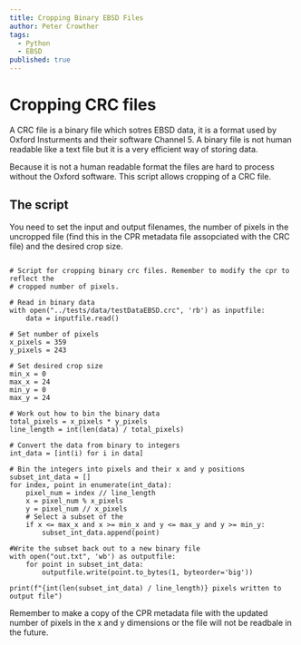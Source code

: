 ```yaml
---
title: Cropping Binary EBSD Files
author: Peter Crowther
tags:
  - Python
  - EBSD
published: true
---
```


# Cropping CRC files

A CRC file is a binary file which sotres EBSD data, it is a format used by Oxford Insturments and their software Channel 5. A binary file is not human readable like a text file but it is a very efficient way of storing data.

Because it is not a human readable format the files are hard to process without the Oxford software. This script allows cropping of a CRC file.

## The script

You need to set the input and output filenames, the number of pixels in the uncropped file (find this in the CPR metadata file assopciated with the CRC file) and the desired crop size.

```

# Script for cropping binary crc files. Remember to modify the cpr to reflect the 
# cropped number of pixels.

# Read in binary data
with open("../tests/data/testDataEBSD.crc", 'rb') as inputfile:
    data = inputfile.read()

# Set number of pixels
x_pixels = 359
y_pixels = 243

# Set desired crop size
min_x = 0
max_x = 24
min_y = 0
max_y = 24

# Work out how to bin the binary data
total_pixels = x_pixels * y_pixels
line_length = int(len(data) / total_pixels)

# Convert the data from binary to integers
int_data = [int(i) for i in data]

# Bin the integers into pixels and their x and y positions
subset_int_data = []
for index, point in enumerate(int_data):
    pixel_num = index // line_length
    x = pixel_num % x_pixels
    y = pixel_num // x_pixels
    # Select a subset of the 
    if x <= max_x and x >= min_x and y <= max_y and y >= min_y:
        subset_int_data.append(point)
        
#Write the subset back out to a new binary file
with open("out.txt", 'wb') as outputfile:
    for point in subset_int_data:
        outputfile.write(point.to_bytes(1, byteorder='big'))
        
print(f"{int(len(subset_int_data) / line_length)} pixels written to output file")

```

Remember to make a copy of the CPR metadata file with the updated number of pixels in the x and y dimensions or the file will not be readbale in the future.
